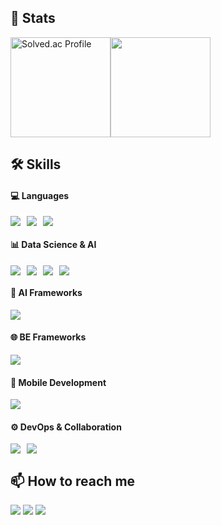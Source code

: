 ## 🏅 Stats

<div style="display: flex; align-items: center; ">
  
  <a href="https://solved.ac/gray1735/">
    <img src="http://mazassumnida.wtf/api/v2/generate_badge?boj=gray1735" alt="Solved.ac Profile" style="height:160px;"/>
  </a>
  
  <img src="https://github-readme-stats.vercel.app/api?username=junn0s&show_icons=true&theme=radical&hide_rank=true" style="height:160px;"/>
  
</div>



## 🛠️ Skills

#### 💻 Languages
<div style="display:flex;gap:10px;flex-wrap:wrap;">
  <img src="https://img.shields.io/badge/Python-3776AB?style=flat&logo=Python&logoColor=white">
  <img src="https://img.shields.io/badge/C++-00599C?style=flat&logo=Cplusplus&logoColor=white">
  <img src="https://img.shields.io/badge/C-A8B9CC?style=flat&logo=C&logoColor=white">
</div>

#### 📊 Data Science & AI
<div style="display:flex;gap:10px;flex-wrap:wrap;">
  <img src="https://img.shields.io/badge/Numpy-013243?style=flat&logo=numpy&logoColor=white">
  <img src="https://img.shields.io/badge/Pandas-150458?style=flat&logo=pandas&logoColor=white">
  <img src="https://img.shields.io/badge/PyTorch-EE4C2C?style=flat&logo=PyTorch&logoColor=white">
  <img src="https://img.shields.io/badge/TensorFlow-FF6F00?style=flat&logo=TensorFlow&logoColor=white">
</div>

#### 🔗 AI Frameworks
<div style="display:flex;gap:10px;flex-wrap:wrap;">
  <img src="https://img.shields.io/badge/Langchain-1C3C3C?style=flat&logo=Langchain&logoColor=white">
</div>

#### 🌐 BE Frameworks
<div style="display:flex;gap:10px;flex-wrap:wrap;">
  <img src="https://img.shields.io/badge/FastAPI-009688?style=flat&logo=FastAPI&logoColor=white">
</div>

#### 📱 Mobile Development
<div style="display:flex;gap:10px;flex-wrap:wrap;">
  <img src="https://img.shields.io/badge/Android%20Studio-3DDC84?style=flat&logo=androidstudio&logoColor=white">
</div>

#### ⚙️ DevOps & Collaboration
<div style="display:flex;gap:10px;flex-wrap:wrap;">
  <img src="https://img.shields.io/badge/Git-F05032?style=flat&logo=git&logoColor=white">
  <img src="https://img.shields.io/badge/GitHub-181717?style=flat&logo=github&logoColor=white">
</div>



## 📫 How to reach me
<p align="left">
  <a href="mailto:freefree9758@gmail.com"><img src="https://img.shields.io/badge/Email-freefree9758@gmail.com-D14836?style=flat-square&logo=gmail&logoColor=white"/></a>
  <a href="https://go-to-west.tistory.com"><img src="https://img.shields.io/badge/Tistory-Blog-000000?style=flat-square&logo=tistory&logoColor=white"/></a>
  <a href="https://instagram.com/junn._s"><img src="https://img.shields.io/badge/Instagram-junn._s-E4405F?style=flat-square&logo=instagram&logoColor=white"/></a>
</p>
